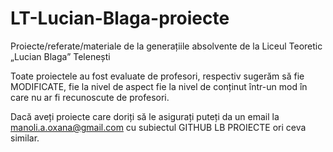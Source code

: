 # LT-Lucian-Blaga-proiecte
Proiecte/referate/materiale de la generațiile absolvente de la Liceul Teoretic „Lucian Blaga” Telenești


Toate proiectele au fost evaluate de profesori, respectiv sugerăm să fie MODIFICATE, fie la nivel de aspect fie la nivel de conținut într-un mod în care nu ar fi recunoscute de profesori.


Dacă aveți proiecte care doriți să le asigurați puteți da un email la manoli.a.oxana@gmail.com cu subiectul GITHUB LB PROIECTE ori ceva similar.
